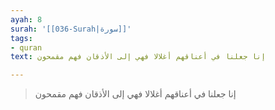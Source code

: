 ```yaml
---
ayah: 8
surah: '[[036-Surah|سورة]]'
tags:
- quran
text: إنا جعلنا في أعناقهم أغلالا فهي إلى الأذقان فهم مقمحون

---
```

> إنا جعلنا في أعناقهم أغلالا فهي إلى الأذقان فهم مقمحون
